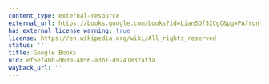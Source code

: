 ```yaml
---
content_type: external-resource
external_url: https://books.google.com/books?id=Lian5Of52CgC&pg=PAfrontcover#v=onepage&q&f=false
has_external_license_warning: true
license: https://en.wikipedia.org/wiki/All_rights_reserved
status: ''
title: Google Books
uid: ef5ef40b-d630-4b56-a3b1-d9241832affa
wayback_url: ''
---
```

